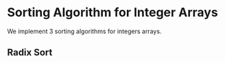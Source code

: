 # Sorting Algorithm for Integer Arrays
We implement 3 sorting algorithms for integers arrays.
## Radix Sort

